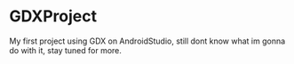 # GDXProject
 My first project using GDX on AndroidStudio, still dont know what im gonna do with it, stay tuned for more.
